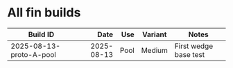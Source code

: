# All fin builds
| Build ID | Date | Use | Variant | Notes |
|---|---:|---:|---|---|
| 2025-08-13-proto-A-pool | 2025-08-13 | Pool | Medium | First wedge base test |

